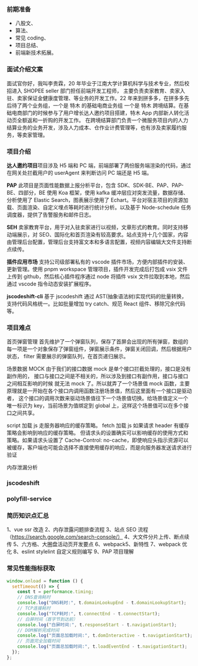 ### 前期准备

- 八股文、
- 算法、
- 常见 coding、
- 项目总结、
- 前端新技术拓展。

### 面试介绍文案

面试官你好，我叫李贵霖，20 年毕业于江南大学计算机科学与技术专业，然后校招进入 SHOPEE seller 部门担任前端开发工程师，
主要负责卖家教育、卖家入驻、卖家保证金健康度管理、等业务的开发工作。22 年来到拼多多，在拼多多先后待了两个业务组，一个是 特木 的基础电商业务组
一个是 特木 跨境结算。在基础电商部门的时候参与了用户增长达人邀约项目搭建，特木 App 内部新人转化活动页全额返和一折购的开发工作。
在跨境结算部门负责一个微服务项目内的人力结算业务的业务开发，涉及人力成本、仓作业计费管理等，也有涉及卖家履约服务，等卖家管理。

### 项目介绍

**达人邀约项目**项目涉及 H5 端和 PC 端，前端部署了两份服务端渲染的代码，通过在网关处拦截用户的 userAgent 来判断访问 PC 端还是 H5 端。

**PAP**
此项目是页面性能数据上报分析平台，包含 SDK、SDK-BE、PAP、PAP-BE、四部分，BE 使用
Koa 框架，使用 kafka 缓冲层应对突发流量，数据存储、分析使用了 Elastic
Search，图表展示使用了 Echart。平台对宿主项目的资源加载、页面渲染、自定义埋点等耗时进行统计分析。以及基于 Node-schedule 任务调度器，提供了告警服务和邮件日志。

**SEH**
卖家教育平台，用于对入驻卖家进行以视频，文章形式的教育。同时支持移动端展示，对 SEO、国际化和首页渲染有较高要求。站点支持十几个国家，内容由管理后台配置，管理后台支持富文本和多语言配置，视频内容编辑大文件支持断点续传。

**插件应用市场**
支持公司级部署私有的 vscode 插件市场，方便内部插件的安装、更新管理。使用 pnpm
workspace 管理项目，插件开发完成后打包成 vsix 文件上传到 github，然后核心插件程序通过 node 将插件 vsix 文件拉取到本地，然后通过 vscode 指令动态安装扩展程序。

**jscodeshift-cli**
基于 jscodeshift 通过 AST(抽象语法树)实现代码的批量转换，支持代码风格统一。比如批量增加 try
catch、规范 React 组件、移除冗余代码等。

### 项目难点

首页弹窗管理
首先维护了一个弹窗队列，保存了首屏会出现的所有弹窗，数组的每一项是一个对象保存了弹窗组件，弹窗展示条件，弹窗关闭回调，然后根据用户状态，
filter 需要展示的弹窗队列，在首页递归展示。

场景数据 MOCK
由于我们的接口数据 mock 是单个接口拦截处理的，接口是没有副作用的， 接口与接口之间是不相关的，所以涉及到接口有副作用，接口与接口之间相互影响的时候
就无法 mock 了。所以就弄了一个场景值 mock 函数，主要原理就是一开始在各个接口内调用函数注册场景值，然后这里面有一个接口是驱动者，
这个接口的调用次数来驱动场景值往下一个场景值切换。给场景值定义一个唯一标识为 key，当前场景为值绑定到 global 上，这样这个场景值可以在多个接口之间共享。

script 加载 js 走服务器响应的缓存策略。
fetch 加载 js 如果请求 header 有缓存策略会影响到响应的缓存策略。
但请求头的设置确实可以影响缓存的使用方式和策略。如果请求头设置了 Cache-Control: no-cache，即使响应头指示资源可以被缓存，客户端也可能会选择不直接使用缓存的响应，而是向服务器发送请求进行验证 ‌

内存泄漏分析

### jscodeshift

### polyfill-service

### 简历知识点汇总

1、vue ssr 改造
2、内存泄露问题排查流程
3、站点 SEO 流程 （‌https://search.google.com/search-console/）
4、大文件分片上传、断点续传
5、六方格、大圈盘活动页开发要点
6、webpack5、新特性
7、webpack 优化
8、eslint stylelint 自定义规则编写
9、PAP 项目理解

### 常见性能指标获取

```js
window.onload = function () {
  setTimeout(() => {
    const t = performance.timing;
    // DNS查询耗时
    console.log("DNS耗时:", t.domainLookupEnd - t.domainLookupStart);
    // TCP连接耗时
    console.log("TCP耗时:", t.connectEnd - t.connectStart);
    // 白屏时间（首字节到达前）
    console.log("白屏时间:", t.responseStart - t.navigationStart);
    // DOM解析完成时间
    console.log("页面总加载时间:", t.domInteractive - t.navigationStart);
    // 页面完全加载时间
    console.log("页面总加载时间:", t.loadEventEnd - t.navigationStart);
  });
};
```
